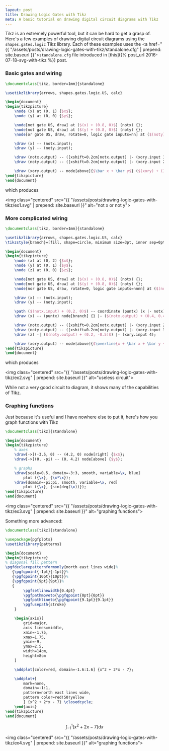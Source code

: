 ```yaml
---
layout: post
title: Drawing Logic Gates with Tikz
meta: A basic tutorial on drawing digital circuit diagrams with Tikz
---
```


Tikz is an extremely powerful tool, but it can be hard to get a grasp of. Here's a few examples of drawing digital circuit diagrams using the `shapes.gates.logic` Tikz library. Each of these examples uses the <a href="{{ "/assets/posts/drawing-logic-gates-with-tikz/standalone.cfg" | prepend: site.baseurl }}">`standalone.cfg`</a> file introduced in [this]({% post_url 2016-07-18-svg-with-tikz %}) post.

### Basic gates and wiring

```latex
\documentclass[tikz, border=1mm]{standalone}

\usetikzlibrary{arrows, shapes.gates.logic.US, calc}

\begin{document}
\begin{tikzpicture}
    \node (x) at (0, 1) {$x$};
    \node (y) at (0, 0) {$y$};

    \node[not gate US, draw] at ($(x) + (0.8, 0)$) (notx) {};
    \node[not gate US, draw] at ($(y) + (0.8, 0)$) (noty) {};
    \node[or gate US, draw, rotate=0, logic gate inputs=nn] at ($(noty) + (1.5, 0.5)$) (xory) {};

    \draw (x) -- (notx.input);
    \draw (y) -- (noty.input);

    \draw (notx.output) -- ([xshift=0.2cm]notx.output) |- (xory.input 1);
    \draw (noty.output) -- ([xshift=0.2cm]noty.output) |- (xory.input 2);

    \draw (xory.output) -- node[above]{$\bar x + \bar y$} ($(xory) + (1.5, 0)$);
\end{tikzpicture}
\end{document}
```

which produces

<img class="centered" src="{{ "/assets/posts/drawing-logic-gates-with-tikz/ex1.svg" | prepend: site.baseurl }}" alt="not x or not y">

### More complicated wiring

```latex
\documentclass[tikz, border=1mm]{standalone}

\usetikzlibrary{arrows, shapes.gates.logic.US, calc}
\tikzstyle{branch}=[fill, shape=circle, minimum size=3pt, inner sep=0pt]

\begin{document}
\begin{tikzpicture}
    \node (x) at (0, 2) {$x$};
    \node (y) at (0, 1) {$y$};
    \node (z) at (0, 0) {$z$};

    \node[not gate US, draw] at ($(x) + (0.8, 0)$) (notx) {};
    \node[not gate US, draw] at ($(y) + (0.8, 0)$) (noty) {};
    \node[nor gate US, draw, rotate=0, logic gate inputs=nnnn] at ($(noty) + (2, 0.085)$) (xory) {};

    \draw (x) -- (notx.input);
    \draw (y) -- (noty.input);

    \path ($(notx.input) + (0.2, 0)$) -- coordinate (puntx) (x |- notx);
    \draw (x) -- (puntx) node[branch] {} |- ($(notx.output) + (0.4, 0.4)$) |- (xory.input 1);

    \draw (notx.output) -- ([xshift=0.2cm]notx.output) |- (xory.input 2);
    \draw (noty.output) -- ([xshift=0.2cm]noty.output) |- (xory.input 3);
    \draw (z) -| ($(noty.output) + (0.2, -0.5)$) |- (xory.input 4);

    \draw (xory.output) -- node[above]{$\overline{x + \bar x + \bar y + z}$} ($(xory) + (3, 0)$);
\end{tikzpicture}
\end{document}
```

which produces

<img class="centered" src="{{ "/assets/posts/drawing-logic-gates-with-tikz/ex2.svg" | prepend: site.baseurl }}" alt="useless circuit">

While not a very good circuit to diagram, it shows many of the capabilities of Tikz.

### Graphing functions

Just because it's useful and I have nowhere else to put it, here's how you graph functions with Tikz

```latex
\documentclass[tikz]{standalone}

\begin{document}
\begin{tikzpicture}
    % axes
    \draw[->](-3.5, 0) -- (4.2, 0) node[right] {$x$};
    \draw[->](0, -pi) -- (0, 4.2) node[above] {$y$};

    % graphs
    \draw[scale=0.5, domain=-3:3, smooth, variable=\x, blue]
        plot ({\x}, {\x*\x});
    \draw[domain=-pi:pi, smooth, variable=\x, red]
        plot ({\x}, {sin(deg(\x))});
\end{tikzpicture}
\end{document}
```

<img class="centered" src="{{ "/assets/posts/drawing-logic-gates-with-tikz/ex3.svg" | prepend: site.baseurl }}" alt="graphing functions">

Something more advanced:

```latex
\documentclass[tikz]{standalone}

\usepackage{pgfplots}
\usetikzlibrary{patterns}

\begin{document}
\begin{tikzpicture}
% diagonal fill pattern
\pgfdeclarepatternformonly{north east lines wide}%
   {\pgfqpoint{-1pt}{-1pt}}%
   {\pgfqpoint{10pt}{10pt}}%
   {\pgfqpoint{9pt}{9pt}}%
   {
        \pgfsetlinewidth{0.4pt}
        \pgfpathmoveto{\pgfqpoint{0pt}{0pt}}
        \pgfpathlineto{\pgfqpoint{9.1pt}{9.1pt}}
        \pgfusepath{stroke}
    }

    \begin{axis}[
        grid=major,
        axis lines=middle,
        xmin=-1.75,
        xmax=1.75,
        ymin=-9,
        ymax=2.5,
        width=14cm,
        height=8cm
    ]

    \addplot[color=red, domain=-1.6:1.6] {x^2 + 2*x - 7};

    \addplot+[
        mark=none,
        domain=-1:1,
        pattern=north east lines wide,
        pattern color=red!50!yellow
        ] {x^2 + 2*x - 7} \closedcycle;
    \end{axis}
\end{tikzpicture}
\end{document}
```

$$\int_{-1}^{1} (x^2 + 2x - 7) \mathrm{d}x$$

<img class="centered" src="{{ "/assets/posts/drawing-logic-gates-with-tikz/ex4.svg" | prepend: site.baseurl }}" alt="graphing functions">
